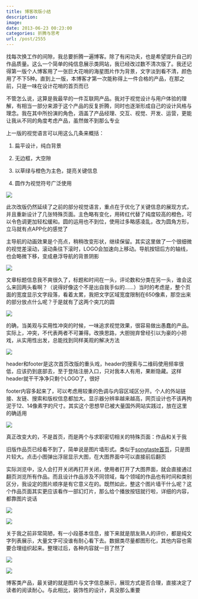 ```yaml
---
title: 博客改版小结
description: 
image: 
date: 2013-06-23 00:23:00
categories: 折腾与思考
url: /post/2555
---
```


找每次换工作的间隙，我总要折腾一遍博客。除了有闲功夫，也是希望提升自己的作品质量。这么一个简单的纯信息展示类网站，我已经改过数不清次版了。我还记得第一版个人博客用了一张巨大花哨的海星图片作为背景，文字淡到看不清，颜色用了不下5种。直到上一版，本博客才第一次能称得上一件合格的产品，在那之前，只是一味在设计花哨的首页而已

不管怎么说，这算是我最早的一件互联网产品。我对于视觉设计与用户体验的理解，有相当一部分来源于这个产品的反复折腾，同时也逐渐形成自己的设计风格与理念。我在其中所扮演的角色，涵盖了产品经理、交互、视觉、开发、运营，更能让我从不同的角度考虑产品，虽然做不到那么专业

上一版的视觉语言可以用这么几条来概括：

1. 扁平设计，纯白背景

2. 无边框，大空隙

3. 以草绿与橙色为主色，提亮关键信息

4. 圆作为视觉符号广泛使用

![](https://storageapi.fleek.co/0a3a8890-e65e-47ce-93d7-0442b9209d38-bucket/blog/posts/2013-06/06-23/1.jpg)

此次改版仍然延续了之前的部分视觉语言，重点在于优化了关键信息的展现方式，并且重新设计了几张特殊页面。主色略有变化，用砖红代替了纯度较高的橙色，可以令色调更加轻松缓和。圆的运用也不到位，使用过多略感凌乱，改为圆角方形，立马就有点APP化的感觉了

主导航的动画效果是个亮点，稍稍改变形状，继续保留。其实这里做了一个很细微的视觉差滚动，滚动条往下滚时，LOGO会加速向上移动。导航按钮后方的轴线，也会略微下移，变成悬浮导航的背景阴影

![](https://storageapi.fleek.co/0a3a8890-e65e-47ce-93d7-0442b9209d38-bucket/blog/posts/2013-06/06-23/2.jpg)

文章标题信息我不爽很久了，标题和时间在一头，评论数和分类在另一头，谁会这么来回两头看啊？（说得好像这个不是出自我手似的……）当时的考虑是，整个页面的宽度显示文字段落，看着太累，我把文字区域宽度限制在650像素，那空出来的部分放点什么呢？于是就有了这两个突兀的圆

![](https://storageapi.fleek.co/0a3a8890-e65e-47ce-93d7-0442b9209d38-bucket/blog/posts/2013-06/06-23/3.jpg)

的确，当美观与实用性冲突的时候，一味追求视觉效果，很容易做出愚蠢的产品。实际上，冲突，不代表两者不可兼得。改换思路，大胆抛弃曾经引以为豪的小把戏，从实用性出发，总能找到同样美观的解决方法

![](https://storageapi.fleek.co/0a3a8890-e65e-47ce-93d7-0442b9209d38-bucket/blog/posts/2013-06/06-23/4.jpg)

header和footer是这次首页改版的重头戏，header的搜索与二维码使用频率很低，应该扔到底部去，至于登陆注册入口，只对我本人有用，果断隐藏。这样header就干干净净只剩个LOGO了，很好

footer内容多起来了，可以考虑用较重的色调与内容区域区分开。个人的外站链接、友链、搜索和版权信息都加大。显示器分辨率越来越高，网页设计也不该再拘泥于12、14像素字的尺寸。其实这个思想早已被大量国外网站实践过，放在这里的确适用

![](https://storageapi.fleek.co/0a3a8890-e65e-47ce-93d7-0442b9209d38-bucket/blog/posts/2013-06/06-23/5.jpg)

真正改变大的，不是首页，而是两个与求职密切相关的特殊页面：作品和关于我

旧版作品页已经看不到了，简单说是图片墙形式。类似于[songtaste首页](http://songtaste.com/)，只是图片较大。点击小图弹出浮层显示大图，在大图界面中可以直接前后翻页

实际浏览中，没人会打开关闭再打开关闭，使用者打开了大图界面，就会直接通过翻页浏览所有作品。而且设计作品涉及不同领域，每个领域的作品也有时间和类别区分，我设定的图片顺序是有它意义在的。既然如此，整这个图片墙干什么呢？这个作品页面其实更应该看作一部幻灯片，那么给个播放按钮就行啦，详细的内容，都靠图片说话

![](https://storageapi.fleek.co/0a3a8890-e65e-47ce-93d7-0442b9209d38-bucket/blog/posts/2013-06/06-23/6.jpg)

![](https://storageapi.fleek.co/0a3a8890-e65e-47ce-93d7-0442b9209d38-bucket/blog/posts/2013-06/06-23/7.jpg)

关于我之前非常简陋，有一小段基本信息，接下来就是朋友熟人的评价，都是纯文字列表展示，大量文字可没谁有耐心看下去。数据类尽量都图形化，其他内容也需要合理组织起来。整理过后，各种内容就一目了然了

![](https://storageapi.fleek.co/0a3a8890-e65e-47ce-93d7-0442b9209d38-bucket/blog/posts/2013-06/06-23/8.jpg)

![](https://storageapi.fleek.co/0a3a8890-e65e-47ce-93d7-0442b9209d38-bucket/blog/posts/2013-06/06-23/9.jpg)

博客类产品，最关键的就是图片与文字信息展示，展现方式是否合理，直接决定了读者的阅读耐心。与此相比，装饰性的设计，真没那么重要